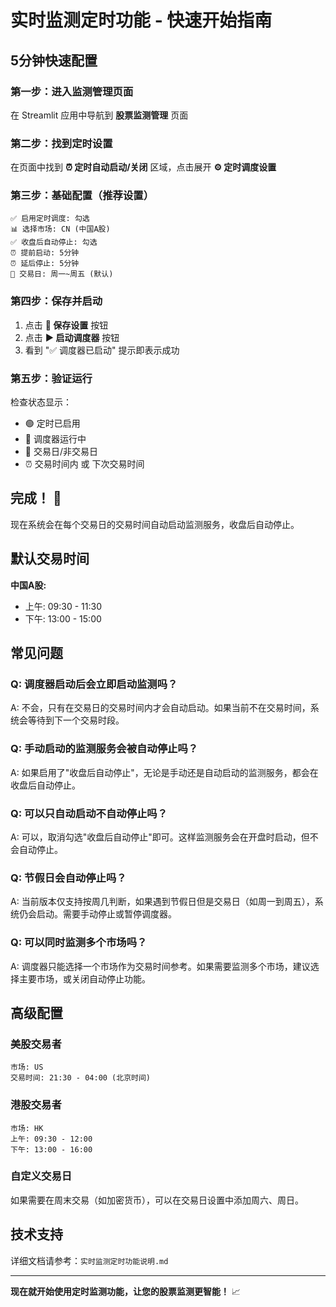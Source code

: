 # 实时监测定时功能 - 快速开始指南

## 5分钟快速配置

### 第一步：进入监测管理页面
在 Streamlit 应用中导航到 **股票监测管理** 页面

### 第二步：找到定时设置
在页面中找到 **⏰ 定时自动启动/关闭** 区域，点击展开 **⚙️ 定时调度设置**

### 第三步：基础配置（推荐设置）
```
✅ 启用定时调度: 勾选
📊 选择市场: CN (中国A股)
✅ 收盘后自动停止: 勾选
⏰ 提前启动: 5分钟
⏰ 延后停止: 5分钟
📅 交易日: 周一~周五 (默认)
```

### 第四步：保存并启动
1. 点击 **💾 保存设置** 按钮
2. 点击 **▶️ 启动调度器** 按钮
3. 看到 "✅ 调度器已启动" 提示即表示成功

### 第五步：验证运行
检查状态显示：
- 🟢 定时已启用
- 🔄 调度器运行中
- 📅 交易日/非交易日
- ⏰ 交易时间内 或 下次交易时间

## 完成！ 🎉

现在系统会在每个交易日的交易时间自动启动监测服务，收盘后自动停止。

## 默认交易时间

**中国A股:**
- 上午: 09:30 - 11:30
- 下午: 13:00 - 15:00

## 常见问题

### Q: 调度器启动后会立即启动监测吗？
A: 不会，只有在交易日的交易时间内才会自动启动。如果当前不在交易时间，系统会等待到下一个交易时段。

### Q: 手动启动的监测服务会被自动停止吗？
A: 如果启用了"收盘后自动停止"，无论是手动还是自动启动的监测服务，都会在收盘后自动停止。

### Q: 可以只自动启动不自动停止吗？
A: 可以，取消勾选"收盘后自动停止"即可。这样监测服务会在开盘时启动，但不会自动停止。

### Q: 节假日会自动停止吗？
A: 当前版本仅支持按周几判断，如果遇到节假日但是交易日（如周一到周五），系统仍会启动。需要手动停止或暂停调度器。

### Q: 可以同时监测多个市场吗？
A: 调度器只能选择一个市场作为交易时间参考。如果需要监测多个市场，建议选择主要市场，或关闭自动停止功能。

## 高级配置

### 美股交易者
```
市场: US
交易时间: 21:30 - 04:00 (北京时间)
```

### 港股交易者
```
市场: HK
上午: 09:30 - 12:00
下午: 13:00 - 16:00
```

### 自定义交易日
如果需要在周末交易（如加密货币），可以在交易日设置中添加周六、周日。

## 技术支持

详细文档请参考：`实时监测定时功能说明.md`

---

**现在就开始使用定时监测功能，让您的股票监测更智能！** 📈


